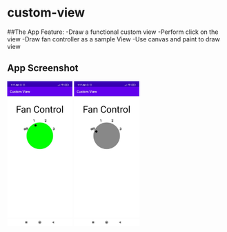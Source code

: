 # custom-view

##The App Feature:
 -Draw a functional custom view
 -Perform click on the view
 -Draw fan controller as a sample View
 -Use canvas and paint to draw view


## App Screenshot 

<img src="https://raw.githubusercontent.com/mdmasum-shuvo/custom-view/main/ss/1.jpg" width=30% height=30%> 
<img src="https://raw.githubusercontent.com/mdmasum-shuvo/custom-view/main/ss/2.jpg" width=30% height=30%> 
        
       
